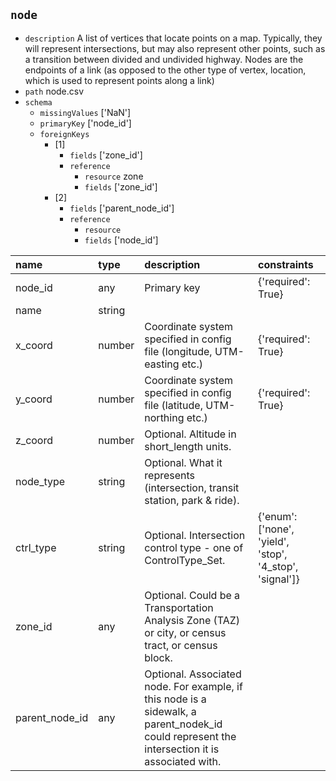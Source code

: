 ## `node`
  - `description` A list of vertices that locate points on a map. Typically, they will represent intersections, but may also represent other points, such as a transition between divided and undivided highway. Nodes are the endpoints of a link (as opposed to the other type of vertex, location, which is used to represent points along a link)
  - `path` node.csv
  - `schema`
      - `missingValues` ['NaN']
    - `primaryKey` ['node_id']
    - `foreignKeys`
      - [1]
        - `fields` ['zone_id']
        - `reference`
          - `resource` zone
          - `fields` ['zone_id']
      - [2]
        - `fields` ['parent_node_id']
        - `reference`
          - `resource` 
          - `fields` ['node_id']

  | name           | type   | description                                                                                                                                    | constraints                                             |
|:---------------|:-------|:-----------------------------------------------------------------------------------------------------------------------------------------------|:--------------------------------------------------------|
| node_id        | any    | Primary key                                                                                                                                    | {'required': True}                                      |
| name           | string |                                                                                                                                                |                                                         |
| x_coord        | number | Coordinate system specified in config file (longitude, UTM-easting etc.)                                                                       | {'required': True}                                      |
| y_coord        | number | Coordinate system specified in config file (latitude, UTM-northing etc.)                                                                       | {'required': True}                                      |
| z_coord        | number | Optional. Altitude in short_length units.                                                                                                      |                                                         |
| node_type      | string | Optional. What it represents (intersection, transit station, park & ride).                                                                     |                                                         |
| ctrl_type      | string | Optional. Intersection control type - one of ControlType_Set.                                                                                  | {'enum': ['none', 'yield', 'stop', '4_stop', 'signal']} |
| zone_id        | any    | Optional. Could be a Transportation Analysis Zone (TAZ) or city, or census tract, or census block.                                             |                                                         |
| parent_node_id | any    | Optional. Associated node. For example, if this node is a sidewalk, a parent_nodek_id could represent the intersection  it is associated with. |                                                         |